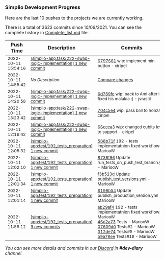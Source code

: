 
### Simplio Development Progress

Here are the last 10 pushes to the projects we are currently working.

There is a total of 3623 commits since 10/09/2021. You can see the complete history in
 [Complete_list.md](Complete_list.md) file.

| Push Time | Description | Commits |
| --- | --- | --- |
| <sub>2022-10-11 15:54:16</sub> | <sub>[[simplio-app:task/222\-swap\-logic\-implementation] 1 new commit](https://github.com/SimplioOfficial/simplio-app/commit/6797661b5ce24559fd4cdc48431f5a4196d6c38b)</sub> | <sub>[6797661](https://github.com/SimplioOfficial/simplio-app/commit/6797661b5ce24559fd4cdc48431f5a4196d6c38b) wip: implement min button - ciripel</sub> |
| <sub>2022-10-11 14:55:42</sub> | <sub>_No Description_</sub> | <sub>[Compare changes](https://github.com/SimplioOfficial/simplio-app/compare/6d759fcae855...8df051e2101e)</sub> |
| <sub>2022-10-11 14:20:58</sub> | <sub>[[simplio-app:task/222\-swap\-logic\-implementation] 1 new commit](https://github.com/SimplioOfficial/simplio-app/commit/6d759fcae855f445679ed0ff6b22f647f893d5ce)</sub> | <sub>[6d759fc](https://github.com/SimplioOfficial/simplio-app/commit/6d759fcae855f445679ed0ff6b22f647f893d5ce) wip: back to Ami after I fixed his malakia :) - jvrastil</sub> |
| <sub>2022-10-11 13:23:42</sub> | <sub>[[simplio-app:task/222\-swap\-logic\-implementation] 1 new commit](https://github.com/SimplioOfficial/simplio-app/commit/704c5e489a1d7d6637ed4dc950d79c42193b42b2)</sub> | <sub>[704c5e4](https://github.com/SimplioOfficial/simplio-app/commit/704c5e489a1d7d6637ed4dc950d79c42193b42b2) wip: pass ball to honza - ciripel</sub> |
| <sub>2022-10-11 12:19:42</sub> | <sub>[[simplio-app:task/222\-swap\-logic\-implementation] 1 new commit](https://github.com/SimplioOfficial/simplio-app/commit/66ecca34d576183315cca175e664e8ff436da72b)</sub> | <sub>[66ecca3](https://github.com/SimplioOfficial/simplio-app/commit/66ecca34d576183315cca175e664e8ff436da72b) wip: changed cubits level to support - ciripel</sub> |
| <sub>2022-10-11 12:05:32</sub> | <sub>[[simplio-app:test/192\_tests\_preparation] 1 new commit](https://github.com/SimplioOfficial/simplio-app/commit/568b71fca9509e6619c60cb3ead5d7cddacd9701)</sub> | <sub>[568b71f](https://github.com/SimplioOfficial/simplio-app/commit/568b71fca9509e6619c60cb3ead5d7cddacd9701) 192 - tests implementatnion fixed workflows - MariooW</sub> |
| <sub>2022-10-11 12:02:10</sub> | <sub>[[simplio-app:test/192\_tests\_preparation] 1 new commit](https://github.com/SimplioOfficial/simplio-app/commit/8738f966425cdc2f3f51273bc5b97ef9dc79d860)</sub> | <sub>[8738f96](https://github.com/SimplioOfficial/simplio-app/commit/8738f966425cdc2f3f51273bc5b97ef9dc79d860) Update run_tests_on_push_test_branch.yml - MariooW</sub> |
| <sub>2022-10-11 12:01:34</sub> | <sub>[[simplio-app:test/192\_tests\_preparation] 1 new commit](https://github.com/SimplioOfficial/simplio-app/commit/f3b523d02777d7476177e5ab0132e05e6e4ece57)</sub> | <sub>[f3b523d](https://github.com/SimplioOfficial/simplio-app/commit/f3b523d02777d7476177e5ab0132e05e6e4ece57) Update publish_test_versions.yml - MariooW</sub> |
| <sub>2022-10-11 12:01:14</sub> | <sub>[[simplio-app:test/192\_tests\_preparation] 1 new commit](https://github.com/SimplioOfficial/simplio-app/commit/6199b54cccecce6436ab6d6e3fc1995dd91c868e)</sub> | <sub>[6199b54](https://github.com/SimplioOfficial/simplio-app/commit/6199b54cccecce6436ab6d6e3fc1995dd91c868e) Update publish_production_version.yml - MariooW</sub> |
| <sub>2022-10-11 11:59:12</sub> | <sub>[[simplio-app:test/192\_tests\_preparation] 9 new commits](https://github.com/SimplioOfficial/simplio-app/compare/b1c34c9ccbcc...dbbea60d4fa7)</sub> | <sub>[ab29af4](https://github.com/SimplioOfficial/simplio-app/commit/ab29af47d817fcb1706c671c092b9c91e194abb6) 192 - tests implementatnion fixed workflows - MariooW<br>[46d2a73](https://github.com/SimplioOfficial/simplio-app/commit/46d2a73c01e55c790f4b55a66b99cf5eb5b914db) Tests - MariooW<br>[07609d0](https://github.com/SimplioOfficial/simplio-app/commit/07609d01ef80a82c6ec8ca6ec289a39a514ca5e2) Tests#2 - MariooW<br>[312de74](https://github.com/SimplioOfficial/simplio-app/commit/312de741383d3c8fe1d4963ecf7f4a45d7695354) Tests#5 - MariooW<br>[b9a76ee](https://github.com/SimplioOfficial/simplio-app/commit/b9a76eecdd8b96a5865e4dfefc0e78ddab3c0d32) Tests#18 - MariooW</sub> |

_You can see more details and commits in our [Discord](https://discord.gg/aKhjuwZmdP) in **#dev-diary** channel._
